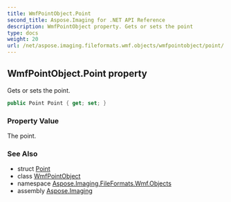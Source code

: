 ```yaml
---
title: WmfPointObject.Point
second_title: Aspose.Imaging for .NET API Reference
description: WmfPointObject property. Gets or sets the point
type: docs
weight: 20
url: /net/aspose.imaging.fileformats.wmf.objects/wmfpointobject/point/
---
```

## WmfPointObject.Point property

Gets or sets the point.

```csharp
public Point Point { get; set; }
```

### Property Value

The point.

### See Also

* struct [Point](../../../aspose.imaging/point/)
* class [WmfPointObject](../)
* namespace [Aspose.Imaging.FileFormats.Wmf.Objects](../../wmfpointobject/)
* assembly [Aspose.Imaging](../../../)


